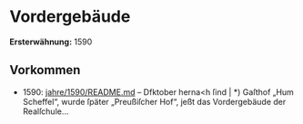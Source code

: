 # Vordergebäude

**Ersterwähnung:** 1590

## Vorkommen
- 1590: [jahre/1590/README.md](../jahre/1590/README.md) – Dfktober herna<h ſind
| *) Gaſthof „Hum Scheffel“, wurde ſpäter „Preußiſcher Hof“,
jeßt das Vordergebäude der Realſchule...
